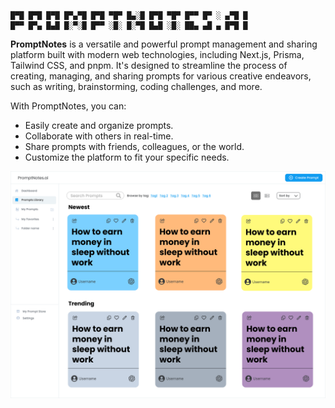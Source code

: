 ```

█▀█ █▀█ █▀█ █▀▄▀█ █▀█ ▀█▀ █▄░█ █▀█ ▀█▀ █▀▀ █▀ ░ ▄▀█ █
█▀▀ █▀▄ █▄█ █░▀░█ █▀▀ ░█░ █░▀█ █▄█ ░█░ ██▄ ▄█ ▄ █▀█ █

```

**PromptNotes** is a versatile and powerful prompt management and sharing platform built with modern web technologies, including Next.js, Prisma, Tailwind CSS, and pnpm. It's designed to streamline the process of creating, managing, and sharing prompts for various creative endeavors, such as writing, brainstorming, coding challenges, and more.

With PromptNotes, you can:

- Easily create and organize prompts.
- Collaborate with others in real-time.
- Share prompts with friends, colleagues, or the world.
- Customize the platform to fit your specific needs.

![Prompts Library](PromptsLibrary.png)
